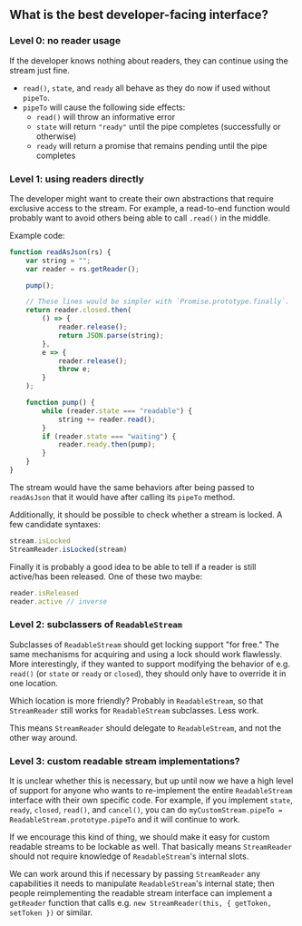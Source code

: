 ## What is the best developer-facing interface?

### Level 0: no reader usage

If the developer knows nothing about readers, they can continue using the stream just fine.

- `read()`, `state`, and `ready` all behave as they do now if used without `pipeTo`.
- `pipeTo` will cause the following side effects:
    - `read()` will throw an informative error
    - `state` will return `"ready"` until the pipe completes (successfully or otherwise)
    - `ready` will return a promise that remains pending until the pipe completes

### Level 1: using readers directly

The developer might want to create their own abstractions that require exclusive access to the stream. For example, a read-to-end function would probably want to avoid others being able to call `.read()` in the middle.

Example code:

```js
function readAsJson(rs) {
    var string = "";
    var reader = rs.getReader();

    pump();

    // These lines would be simpler with `Promise.prototype.finally`.
    return reader.closed.then(
        () => {
            reader.release();
            return JSON.parse(string);
        },
        e => {
            reader.release();
            throw e;
        }
    );

    function pump() {
        while (reader.state === "readable") {
            string += reader.read();
        }
        if (reader.state === "waiting") {
            reader.ready.then(pump);
        }
    }
}
```

The stream would have the same behaviors after being passed to `readAsJson` that it would have after calling its `pipeTo` method.

Additionally, it should be possible to check whether a stream is locked. A few candidate syntaxes:

```js
stream.isLocked
StreamReader.isLocked(stream)
```

Finally it is probably a good idea to be able to tell if a reader is still active/has been released. One of these two maybe:

```js
reader.isReleased
reader.active // inverse
```

### Level 2: subclassers of `ReadableStream`

Subclasses of `ReadableStream` should get locking support "for free." The same mechanisms for acquiring and using a lock should work flawlessly. More interestingly, if they wanted to support modifying the behavior of e.g. `read()` (or `state` or `ready` or `closed`), they should only have to override it in one location.

Which location is more friendly? Probably in `ReadableStream`, so that `StreamReader` still works for `ReadableStream` subclasses. Less work.

This means `StreamReader` should delegate to `ReadableStream`, and not the other way around.

### Level 3: custom readable stream implementations?

It is unclear whether this is necessary, but up until now we have a high level of support for anyone who wants to re-implement the entire `ReadableStream` interface with their own specific code. For example, if you implement `state`, `ready`, `closed`, `read()`, and `cancel()`, you can do `myCustomStream.pipeTo = ReadableStream.prototype.pipeTo` and it will continue to work.

If we encourage this kind of thing, we should make it easy for custom readable streams to be lockable as well. That basically means `StreamReader` should not require knowledge of `ReadableStream`'s internal slots.

We can work around this if necessary by passing `StreamReader` any capabilities it needs to manipulate `ReadableStream`'s internal state; then people reimplementing the readable stream interface can implement a `getReader` function that calls e.g. `new StreamReader(this, { getToken, setToken })` or similar.
